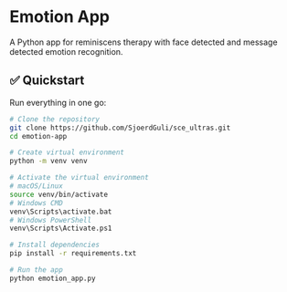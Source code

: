 # Emotion App

A Python app for reminiscens therapy with face detected and message detected emotion recognition.

## ✅ Quickstart

Run everything in one go:

```bash
# Clone the repository
git clone https://github.com/SjoerdGuli/sce_ultras.git
cd emotion-app

# Create virtual environment
python -m venv venv

# Activate the virtual environment
# macOS/Linux
source venv/bin/activate
# Windows CMD
venv\Scripts\activate.bat
# Windows PowerShell
venv\Scripts\Activate.ps1

# Install dependencies
pip install -r requirements.txt

# Run the app
python emotion_app.py

